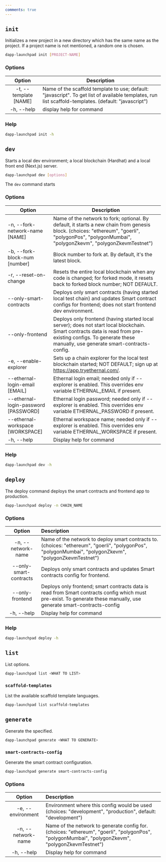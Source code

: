 ```yaml
---
comments: true
---
```


## `init`

Initializes a new project in a new directory which has the same name as the project. If a project name is not mentioned, a random one is chosen.

```sh
dapp-launchpad init [PROJECT-NAME]
```

### Options

|         Option        |     Description                        |
|:---------------------:|----------------------------------------|
| -t, --template [NAME] | Name of the scaffold template to use; default: "javascript". To get list of available templates, run list scaffold-templates. (default: "javascript") |
| -h, --help            | display help for command               |

### Help

```sh
dapp-launchpad init -h
```

## `dev`

Starts a local dev environment; a local blockchain (Hardhat) and a local front end (Next.js) server.

```sh
dapp-launchpad dev [options]
```

The `dev` command starts 

### Options

| Option                               | Description                                                                                                                                                                                                    |
|--------------------------------------|----------------------------------------------------------------------------------------------------------------------------------------------------------------------------------------------------------------|
| -n, --fork-network-name [NAME]       | Name of the network to fork; optional. By default, it starts a new chain from genesis block. (choices: "ethereum", "goerli", "polygonPos", "polygonMumbai", "polygonZkevm", "polygonZkevmTestnet")             |
| -b, --fork-block-num [number]        | Block number to fork at. By default, it's the latest block.                                                                                                                                                    |
| -r, --reset-on-change                | Resets the entire local blockchain when any code is changed; for forked mode, it resets back to forked block number; NOT DEFAULT.                                                                              |
| --only-smart-contracts               | Deploys only smart contracts (having started local test chain) and updates Smart contract configs for frontend; does not start frontend dev environment.                                                       |
| --only-frontend                      | Deploys only frontend (having started local server); does not start local blockchain. Smart contracts data is read from pre-existing configs. To generate these manually, use generate smart-contracts-config. |
| -e, --enable-explorer                | Sets up a chain explorer for the local test blockchain started; NOT DEFAULT; sign up at https://app.tryethernal.com/.                                                                                          |
| --ethernal-login-email [EMAIL]       | Ethernal login email; needed only if --explorer is enabled. This overrides env variable ETHERNAL_EMAIL if present.                                                                                             |
| --ethernal-login-password [PASSWORD] | Ethernal login password; needed only if --explorer is enabled. This overrides env variable ETHERNAL_PASSWORD if present.                                                                                       |
| --ethernal-workspace [WORKSPACE]     | Ethernal workspace name; needed only if --explorer is enabled. This overrides env variable ETHERNAL_WORKSPACE if present.                                                                                      |
| -h, --help                           | Display help for command                                                                                                                                                                                       |

### Help

```sh
dapp-launchpad dev -h
```

## `deploy`

The deploy command deploys the smart contracts and frontend app to production.

```sh
dapp-launchpad deploy -n CHAIN_NAME
```

### Options

|        Option         |        Description         |
|:----------------------:|:-------------------------------------------------------|
| -n, --network-name     | Name of the network to deploy smart contracts to. (choices: "ethereum", "goerli", "polygonPos", "polygonMumbai", "polygonZkevm", "polygonZkevmTestnet")               |
| --only-smart-contracts | Deploys only smart contracts and updates Smart contracts config for frontend.                                                                                         |
| --only-frontend        | Deploys only frontend; smart contracts data is read from Smart contracts config which must pre-exist. To generate these manually, use generate smart-contracts-config |
| -h, --help             | Display help for command                                                                                                                                              |

### Help

```sh
dapp-launchpad deploy -h
```

## `list`

List options.

```sh
dapp-launchpad list <WHAT TO LIST>
```

### `scaffold-templates`

List the available scaffold template languages.

```sh
dapp-launchpad list scaffold-templates
```

## `generate`

Generate the specified.

```sh
dapp-launchpad generate <WHAT TO GENERATE>
```

### `smart-contracts-config`

Generate the smart contract configuration.

```sh
dapp-launchpad generate smart-contracts-config
```

### Options

|          Option         |                         Description      |
|:-----------------------:|:-----------------------------------------|
| -e, --environment <ENV> | Environment where this config would be used (choices: "development", "production", default: "development")                                        |
| -n, --network-name      | Name of the network to generate config for. (choices: "ethereum", "goerli", "polygonPos", "polygonMumbai", "polygonZkevm", "polygonZkevmTestnet") |
| -h, --help              | Display help for command                  |